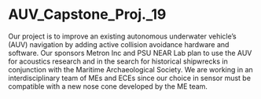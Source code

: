 # AUV_Capstone_Proj._19
Our project is to improve an existing autonomous underwater vehicle’s (AUV) navigation by adding active collision avoidance hardware and software. Our sponsors Metron Inc and PSU NEAR Lab plan to use the AUV for acoustics research and in the search for historical shipwrecks in conjunction with the Maritime Archaeological Society. We are working in an interdisciplinary team of MEs and ECEs since our choice in sensor must be compatible with a new nose cone developed by the ME team. 
